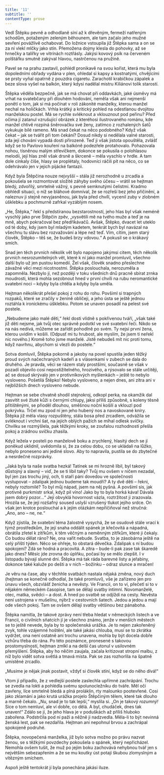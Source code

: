 ```yaml
---
title: '11'
subtitle: ''
contentType: prose
---
```


<section>

Vedl Štěpku pevně a odhodlaně síní až k dřevěným, fermeží natřeným schodům, potaženým zeleným běhounem, ale tam začalo jeho mužné sevření povážlivě ochabovat. Do ložnice vstoupila již Štěpka sama a on se za ní vlekl mlčky jako stín. Přemožena dojmy klesla do pohovky, až se hrnečky a talířky ve vitrínách roztřásly. Jakýsi kovový psík na červeném polštářku smutně zakýval hlavou, nastrčenou na pružině.

Pavel se na prahu zastavil, pohlédl pronikavě na svou kořist, která mu byla dopoledními obřady vydána v plen, ohledal si kapsy a kostnatými, chvějícími se prsty vyňal opatrně z pouzdra cigaretu. Zarachotil krabičkou zápalek a beze slova vyšel na balkón, který kdysi nadělal mistru Kiliánovi tolik starostí.

Štěpka věděla bezpečně, jak se má chovat při oddavkách, jaké úsměvy má vrhat na svatebčany při dlouhém hodování, neměla však ani nejmenší ponětí o tom, jak si má počínat v roli zákonité manželky, kterou manžel nechal na holičkách. Vrhla krátký a kritický pohled na odestlanou dvojitou manželskou postel. Má se rychle svléknout a vklouznout pod peřinu? Před očima jí zatanul vzrušující obrázek z kteréhosi ilustrovaného románu, kde manžel chtivě rozpíná šněrovačku své ženy, zatímco z rozhalených šatů vykukuje bílé rameno. Má snad čekat na něco podobného? Když však čekat – jak se tvářit při tom čekání? Dosud nikdy si nedělala valné starosti, zda její chování vypadá dosti přirozeně. Teď ji však jistota opouštěla, zvlášť když se to Pavlovo kouření na balkóně podezřele protahovalo. Pohazovala nohou, tísněnou malým střevíčkem, dokonce se pokusila o polohlasou melodii, její hlas zněl však drsně a škrceně – měla vyschlo v hrdle. A tam dole cinkaly číše, hlasy se proplétaly, hodovníci ráčili pít na něco, co se odehrávalo jen v jejich pijácké fantazii.

Když byla Štěpčina nouze nejvyšší – stála již nerozhodně u zrcadla a pokoušela se rozmontovat složité záhyby svého účesu – vrátil se hejtman bledý, zdvořilý, smrtelně vážný, s pevně semknutými čelistmi. Kradmo obhlédl situaci, o níž se bláhové domníval, že se rozřeší bez jeho přičinění, a naleznuv ji stejně nevyjasněnou, jak byla před chvílí, vycenil zuby v zlobném úšklebku a pochmurně zafrkal vyzáblým nosem.

„He, Štěpka,“ řekl s předstíranou bezstarostností, jeho hlas byl však neméně vyschlý jako prve Štěpčin zpěv, „vysvětili mě na tvého muže a teď je na mně, abych pokračoval bez předříkávačů. Avšak, Štěpko, dvacet let uteklo od té doby, kdy jsem byl mladým kadetem, tenkrát bych byl navázal na všechnu tu slávu bez rozvažování a lépe než teď. Vím, cítím, jsem starý člověk, Štěpko – těš se, že budeš brzy vdovou.“ A pokusil se o krákavý smích.

Snad jen těch prvních několik vět bylo napojeno jakýmsi citem, těch několik prvních nesrozumitelných vět, které k ní jako manžel promluvil, všechno další bylo už jen pustou komedií. Žel však, člověk snadno přeslechne závažné věci mezi nicotnostmi. Štěpka poslouchala, nerozuměla a zapomněla. Nezbylo jí, než později v toku všedních dnů pracně sbírat zrnka moudrosti, která mohla sezobnout hned v první chvíli na rubu neromantické svatební noci – kdyby byla chtěla a kdyby byla uměla.

Hejtman několikrát přešel pokoj z rohu do rohu. Povšiml si trapných rozpaků, které se zračily v ženině obličeji, a jeho ústa se ještě jednou roztáhla k ironickému úšklebku. Potom se unaven posadil na pelest své postele.

„Nebudeme jako malé děti,“ řekl dosti vlídně s pokřivenou tváří, „však také již děti nejsme, jak tvůj otec správně podotkl ve své svatební řeči. Nikdo se na nás nedívá, můžeme se zařídit pohodlně po svém. Ty nejsi první žena, kterou uvidím v košili. (Odpusť mi tu hrubost, ale myslím, že jsem ti neřekl nic nového.) Kromě toho jsme manželé. Jistě nebudeš mít nic proti tomu, když navrhnu, abychom si vlezli do postele.“

Sotva domluvil, Štěpka pokorně a jakoby na povel spustila jeden těžký proud svých načechraných kadeří a s vlásenkami v zubech se dala do druhého. Je pravda, věci se rázem staly prostšími, současně se však v pozadí objevilo cosi nepostižitelného, hrozivého, a rýsovalo se stále určitěji, ač se dosud skrývalo jen v protivníkových myšlenkách – ještě to nebylo vysloveno. Pošetilá Štěpko! Nebylo vysloveno, a nejen dnes, ani zítra ani v nejbližších dnech vysloveno nebude.

Hejtman se sebe chvatně shodil stejnokroj, odkopl perka, na okamžik dal zasvítit své žluté kůži s černými chlupy, jaksi příliš způsobně, s koleny těsně přitištěnými, se přioděl dlouhou, směšnou noční košilí a vklouzl pod pokrývku. Trčel mu zpod ní jen jeho hubený nos a navoskované kníry. Štěpka již měla vlasy rozpuštěny, stála bosa před zrcadlem, odvážila se svléknout i vrchní šat, na jejích oblých pažích se míhal odlesk svíčky. Chvilku se rozmýšlela, pak těžkými kroky, se zoufalou rozhodností přešla pokoj a zrádnou svíčku zhasila.

Když ležela v posteli po manželově boku a zrychlený, hlasitý dech se jí poněkud uklidnil, uvědomila si, že za celou dobu, co se ukládali na lůžko, nebylo proneseno ani jediné slovo. Aby to napravila, pustila se do zbytečné a nesrdečné rozprávky.

„Jaká byla ta naše svatba hezká! Tatínek se mi hrozně líbil, byl takový důstojný a slavný – viď, že se ti líbil taky? Tvůj mu ovšem v ničem nezadal, byl jen zas trochu jiný, och, ti staří páni dovedou ve společnosti vystupovat – zdalipak jednou budeme tak moudří? A ty dvě děti – řekni, nebyly roztomilé? To byl můj nápad, jsem na něj pyšná. A povšiml sis, jak protivně purkmistr srkal, když pil víno! Jako by to byla horká káva! Dávala jsem dobrý pozor…“ Její obvyklá hovornost vázla, roztržitost ji zrazovala. Hrozila se, že její rozšafný soused uslyší vzrušený tlukot jejího srdce. On však jen krotce poslouchal a k jejím otázkám nepřičiňoval než stručná: „Ano, ano – ne, ne.“

Když zjistila, že svatební téma žalostně vysychá, že se osudově stále vrací k týmž prostředkům, že její snaha oddálit spánek je křečovitá a nápadná, obrátila zřetel k zítřkům, k těm věčným a neměnným zítřkům, které ji čekaly. Co budou dělat ráno? Ne, ona vařit nebude. Svatba, to je zásobárna ještě na celý příští týden. Něco se ohřeje, to obstará děvečka. Zdalipak s ní budou spokojeni? Zdá se hodná a pracovitá. A zítra – bude-li pak zase tak škaredě jako dnes? Měsíc jde zrovna do úplňku, počasí by se mělo zlepšit. I v listopadu bývají slunné dni. Štěpka má tak ráda barevné listy a jeřabiny, dokonce také kaluže po dešti a v nich – božínku – odraz slunce a mračen!

Je věru na čase, aby v těchhle svatbách nastala nějaká změna, nový duch (hejtman se konečně odhodlal, že také promluví), vše je zařízeno jen pro únavu všech, obzvlášť ženicha a nevěsty. Ve Francii, on to ví, přečetl si to v nějakém německém časopise, tam se dělají svatby intimní. Novomanželé, otec, matka, svědci – a dost. A hned po svatbě se odjíždí na cesty. Nevěsta není ustrojena v mušelínu, nýbrž v cestovních šatech. Jedou a jedou a mají ode všech pokoj. Tam se ovšem dělají svatby většinou bez pánaboha.

Štěpka namítla, že takové zprávy není třeba hledat v německých listech a ve Francii, o civilních sňatcích jí je všechno známo, jenže v menších městech se to ještě nevede, byla by to společenská urážka. Je to nejen zakořeněný zvyk, tohle vzájemné hoštění, ale také jakási chlouba, musí se to zkrátka vydržet, ona není ostatně ani trochu unavena, mohla by být docela dobře vzhůru třeba do rána. Po této poznámce, pronesené s takovou prostomyslností, hejtman zmlkl a na delší čas utonul v usilovném přemýšlení. Štěpka, aby ho něčím zaujala, začala kritizovat stropní malbu, z níž bylo vidět sotva světlá a tmavá místa. Pak se zas rozhorlila na špatně umístěné zrcadlo.

„Musíme je nějak jinak postavit, vždyť si člověk stíní, když se do něho dívá!“

Vtom jí připadlo, že z vedlejší postele zaslechla upřímné zachrápání. Trochu se zvedla na lokti a pohlédla svému spolunocležníku do tváře. Měl oči zavřeny, líce smrtelně bledá a plná proláklin, rty malounko pootevřené. Cosi jako zklamání a jako krutá urážka projelo Štěpčiným tělem, které tak dlouho a marně čekalo. „Nu, snad je to tak lepší,“ myslila si. „On je takový _rozumný!_ Sice o tom nemluví, ale ví dobře, co dělá. A byl, chudáček, dnes tak unaven!“ Zdálo se jí, že jeho hlava je v poduškách až příliš hluboko zabořena. Podstrčila pod ní paži a něžně ji nadzvedla. Měla-li to být nevinná ženská lest, pak se nezdařila. Hejtman ani nepohnul brvou a zachrápal spokojeně podruhé.

Štěpka, novopečená manželka, již bylo sotva možno po právu nazvat ženou, se s těžkými povzdechy pokoušela o spánek, který nepřicházel. Nemohla ovšem tušit, že muž po jejím boku zachovává nehybnou tvář jen s největším sebezapřením a že se mu koutky úst potají škubou zlomyslným a vítězným smíchem.

Aspoň ještě tentokrát jí byla ponechána jakási iluze.

</section>
